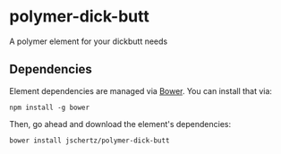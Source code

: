 # polymer-dick-butt

A polymer element for your dickbutt needs


## Dependencies

Element dependencies are managed via [Bower](http://bower.io/). You can
install that via:

    npm install -g bower

Then, go ahead and download the element's dependencies:

    bower install jschertz/polymer-dick-butt